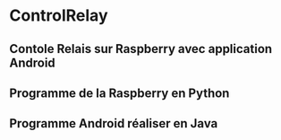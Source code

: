 # ControlRelay
## Contole Relais sur Raspberry avec application Android

## Programme de la Raspberry en Python
## Programme Android réaliser en Java

